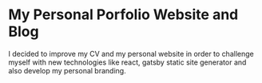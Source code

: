 # My Personal Porfolio Website and Blog

I decided to improve my CV and my personal website in order to challenge myself with new technologies like react, gatsby static site generator and also develop my personal branding.

